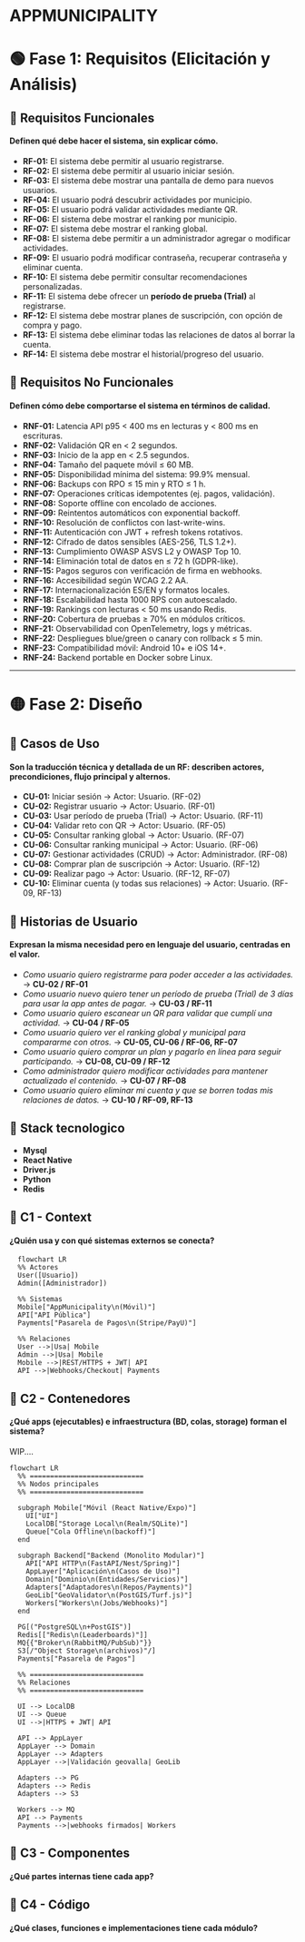 # APPMUNICIPALITY

# 🟢 Fase 1: Requisitos (Elicitación y Análisis)

## 🔹 Requisitos Funcionales
#### **Definen qué debe hacer el sistema, sin explicar cómo.**

- **RF-01:** El sistema debe permitir al usuario registrarse.  
- **RF-02:** El sistema debe permitir al usuario iniciar sesión.  
- **RF-03:** El sistema debe mostrar una pantalla de demo para nuevos usuarios.  
- **RF-04:** El usuario podrá descubrir actividades por municipio.  
- **RF-05:** El usuario podrá validar actividades mediante QR.  
- **RF-06:** El sistema debe mostrar el ranking por municipio.  
- **RF-07:** El sistema debe mostrar el ranking global.  
- **RF-08:** El sistema debe permitir a un administrador agregar o modificar actividades.  
- **RF-09:** El usuario podrá modificar contraseña, recuperar contraseña y eliminar cuenta.  
- **RF-10:** El sistema debe permitir consultar recomendaciones personalizadas.  
- **RF-11:** El sistema debe ofrecer un **período de prueba (Trial)** al registrarse.  
- **RF-12:** El sistema debe mostrar planes de suscripción, con opción de compra y pago.  
- **RF-13:** El sistema debe eliminar todas las relaciones de datos al borrar la cuenta.  
- **RF-14:** El sistema debe mostrar el historial/progreso del usuario.  

## 🔹 Requisitos No Funcionales
#### **Definen cómo debe comportarse el sistema en términos de calidad.**

- **RNF-01:** Latencia API p95 < 400 ms en lecturas y < 800 ms en escrituras.  
- **RNF-02:** Validación QR en < 2 segundos.  
- **RNF-03:** Inicio de la app en < 2.5 segundos.  
- **RNF-04:** Tamaño del paquete móvil ≤ 60 MB.  
- **RNF-05:** Disponibilidad mínima del sistema: 99.9% mensual.  
- **RNF-06:** Backups con RPO ≤ 15 min y RTO ≤ 1 h.  
- **RNF-07:** Operaciones críticas idempotentes (ej. pagos, validación).  
- **RNF-08:** Soporte offline con encolado de acciones.  
- **RNF-09:** Reintentos automáticos con exponential backoff.  
- **RNF-10:** Resolución de conflictos con last-write-wins.  
- **RNF-11:** Autenticación con JWT + refresh tokens rotativos.  
- **RNF-12:** Cifrado de datos sensibles (AES-256, TLS 1.2+).  
- **RNF-13:** Cumplimiento OWASP ASVS L2 y OWASP Top 10.  
- **RNF-14:** Eliminación total de datos en ≤ 72 h (GDPR-like).  
- **RNF-15:** Pagos seguros con verificación de firma en webhooks.  
- **RNF-16:** Accesibilidad según WCAG 2.2 AA.  
- **RNF-17:** Internacionalización ES/EN y formatos locales.  
- **RNF-18:** Escalabilidad hasta 1000 RPS con autoescalado.  
- **RNF-19:** Rankings con lecturas < 50 ms usando Redis.  
- **RNF-20:** Cobertura de pruebas ≥ 70% en módulos críticos.  
- **RNF-21:** Observabilidad con OpenTelemetry, logs y métricas.  
- **RNF-22:** Despliegues blue/green o canary con rollback ≤ 5 min.  
- **RNF-23:** Compatibilidad móvil: Android 10+ e iOS 14+.  
- **RNF-24:** Backend portable en Docker sobre Linux.  

---

# 🟡 Fase 2: Diseño

## 🔹 Casos de Uso
#### **Son la traducción técnica y detallada de un RF: describen actores, precondiciones, flujo principal y alternos.**

- **CU-01:** Iniciar sesión → Actor: Usuario. (RF-02)  
- **CU-02:** Registrar usuario → Actor: Usuario. (RF-01)  
- **CU-03:** Usar período de prueba (Trial) → Actor: Usuario. (RF-11)  
- **CU-04:** Validar reto con QR → Actor: Usuario. (RF-05)  
- **CU-05:** Consultar ranking global → Actor: Usuario. (RF-07)  
- **CU-06:** Consultar ranking municipal → Actor: Usuario. (RF-06)  
- **CU-07:** Gestionar actividades (CRUD) → Actor: Administrador. (RF-08)  
- **CU-08:** Comprar plan de suscripción → Actor: Usuario. (RF-12)  
- **CU-09:** Realizar pago → Actor: Usuario. (RF-12, RF-07)  
- **CU-10:** Eliminar cuenta (y todas sus relaciones) → Actor: Usuario. (RF-09, RF-13)  

## 🔹 Historias de Usuario
#### **Expresan la misma necesidad pero en lenguaje del usuario, centradas en el valor.**

- *Como usuario quiero registrarme para poder acceder a las actividades.* → **CU-02 / RF-01**  
- *Como usuario nuevo quiero tener un período de prueba (Trial) de 3 días para usar la app antes de pagar.* → **CU-03 / RF-11**  
- *Como usuario quiero escanear un QR para validar que cumplí una actividad.* → **CU-04 / RF-05**  
- *Como usuario quiero ver el ranking global y municipal para compararme con otros.* → **CU-05, CU-06 / RF-06, RF-07**  
- *Como usuario quiero comprar un plan y pagarlo en línea para seguir participando.* → **CU-08, CU-09 / RF-12**  
- *Como administrador quiero modificar actividades para mantener actualizado el contenido.* → **CU-07 / RF-08**  
- *Como usuario quiero eliminar mi cuenta y que se borren todas mis relaciones de datos.* → **CU-10 / RF-09, RF-13**  

## 🔹 Stack tecnologico

- **Mysql**
- **React Native**
- **Driver.js**
- **Python**
- **Redis**

## 🔹 C1 - Context
#### **¿Quién usa y con qué sistemas externos se conecta?**

```mermaid
  flowchart LR
  %% Actores
  User([Usuario])
  Admin([Administrador])

  %% Sistemas
  Mobile["AppMunicipality\n(Móvil)"]
  API["API Pública"]
  Payments["Pasarela de Pagos\n(Stripe/PayU)"]

  %% Relaciones
  User -->|Usa| Mobile
  Admin -->|Usa| Mobile
  Mobile -->|REST/HTTPS + JWT| API
  API -->|Webhooks/Checkout| Payments
```

## 🔹 C2 - Contenedores
#### **¿Qué apps (ejecutables) e infraestructura (BD, colas, storage) forman el sistema?**

WIP....

```mermaid
flowchart LR
  %% ============================
  %% Nodos principales
  %% ============================

  subgraph Mobile["Móvil (React Native/Expo)"]
    UI["UI"]
    LocalDB["Storage Local\n(Realm/SQLite)"]
    Queue["Cola Offline\n(backoff)"]
  end

  subgraph Backend["Backend (Monolito Modular)"]
    API["API HTTP\n(FastAPI/Nest/Spring)"]
    AppLayer["Aplicación\n(Casos de Uso)"]
    Domain["Dominio\n(Entidades/Servicios)"]
    Adapters["Adaptadores\n(Repos/Payments)"]
    GeoLib["GeoValidator\n(PostGIS/Turf.js)"]
    Workers["Workers\n(Jobs/Webhooks)"]
  end

  PG[("PostgreSQL\n+PostGIS")]
  Redis[["Redis\n(Leaderboards)"]]
  MQ{{"Broker\n(RabbitMQ/PubSub)"}}
  S3[/"Object Storage\n(archivos)"/]
  Payments["Pasarela de Pagos"]

  %% ============================
  %% Relaciones
  %% ============================

  UI --> LocalDB
  UI --> Queue
  UI -->|HTTPS + JWT| API

  API --> AppLayer
  AppLayer --> Domain
  AppLayer --> Adapters
  AppLayer -->|Validación geovalla| GeoLib

  Adapters --> PG
  Adapters --> Redis
  Adapters --> S3

  Workers --> MQ
  API --> Payments
  Payments -->|webhooks firmados| Workers
```
## 🔹 C3 - Componentes
#### **¿Qué partes internas tiene cada app?**

## 🔹 C4 - Código
#### **¿Qué clases, funciones e implementaciones tiene cada módulo?**